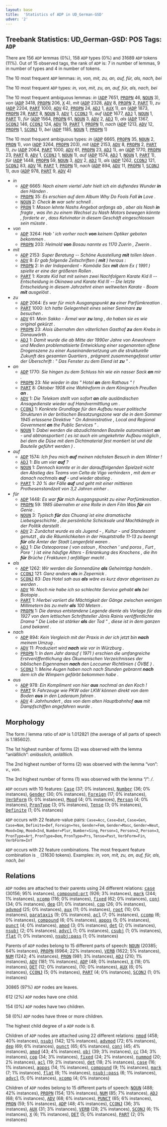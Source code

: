 ```yaml
---
layout: base
title:  'Statistics of ADP in UD_German-GSD'
udver: '2'
---
```


## Treebank Statistics: UD_German-GSD: POS Tags: `ADP`

There are 156 `ADP` lemmas (0%), 158 `ADP` types (0%) and 31689 `ADP` tokens (11%).
Out of 15 observed tags, the rank of `ADP` is: 7 in number of lemmas, 9 in number of types and 4 in number of tokens.

The 10 most frequent `ADP` lemmas: <em>in, von, mit, zu, an, auf, für, als, nach, bei</em>

The 10 most frequent `ADP` types:  <em>in, von, mit, zu, an, auf, für, als, nach, bei</em>

The 10 most frequent ambiguous lemmas: <em>in</em> (<tt><a href="de_gsd-pos-ADP.html">ADP</a></tt> 7651, <tt><a href="de_gsd-pos-PROPN.html">PROPN</a></tt> 46, <tt><a href="de_gsd-pos-NOUN.html">NOUN</a></tt> 3), <em>von</em> (<tt><a href="de_gsd-pos-ADP.html">ADP</a></tt> 3418, <tt><a href="de_gsd-pos-PROPN.html">PROPN</a></tt> 206, <tt><a href="de_gsd-pos-X.html">X</a></tt> 4), <em>mit</em> (<tt><a href="de_gsd-pos-ADP.html">ADP</a></tt> 2328, <tt><a href="de_gsd-pos-ADV.html">ADV</a></tt> 8, <tt><a href="de_gsd-pos-PROPN.html">PROPN</a></tt> 2, <tt><a href="de_gsd-pos-PART.html">PART</a></tt> 1), <em>zu</em> (<tt><a href="de_gsd-pos-ADP.html">ADP</a></tt> 2204, <tt><a href="de_gsd-pos-PART.html">PART</a></tt> 1000, <tt><a href="de_gsd-pos-ADV.html">ADV</a></tt> 62, <tt><a href="de_gsd-pos-PROPN.html">PROPN</a></tt> 24, <tt><a href="de_gsd-pos-ADJ.html">ADJ</a></tt> 1, <tt><a href="de_gsd-pos-AUX.html">AUX</a></tt> 1), <em>an</em> (<tt><a href="de_gsd-pos-ADP.html">ADP</a></tt> 1873, <tt><a href="de_gsd-pos-PROPN.html">PROPN</a></tt> 28, <tt><a href="de_gsd-pos-PART.html">PART</a></tt> 8, <tt><a href="de_gsd-pos-NOUN.html">NOUN</a></tt> 3, <tt><a href="de_gsd-pos-ADV.html">ADV</a></tt> 1, <tt><a href="de_gsd-pos-CCONJ.html">CCONJ</a></tt> 1), <em>auf</em> (<tt><a href="de_gsd-pos-ADP.html">ADP</a></tt> 1677, <tt><a href="de_gsd-pos-ADJ.html">ADJ</a></tt> 1, <tt><a href="de_gsd-pos-NOUN.html">NOUN</a></tt> 1, <tt><a href="de_gsd-pos-PART.html">PART</a></tt> 1), <em>für</em> (<tt><a href="de_gsd-pos-ADP.html">ADP</a></tt> 1564, <tt><a href="de_gsd-pos-PROPN.html">PROPN</a></tt> 61, <tt><a href="de_gsd-pos-NOUN.html">NOUN</a></tt> 3, <tt><a href="de_gsd-pos-ADV.html">ADV</a></tt> 2, <tt><a href="de_gsd-pos-ADJ.html">ADJ</a></tt> 1), <em>als</em> (<tt><a href="de_gsd-pos-ADP.html">ADP</a></tt> 1367, <tt><a href="de_gsd-pos-SCONJ.html">SCONJ</a></tt> 146, <tt><a href="de_gsd-pos-CCONJ.html">CCONJ</a></tt> 124, <tt><a href="de_gsd-pos-ADV.html">ADV</a></tt> 19, <tt><a href="de_gsd-pos-PART.html">PART</a></tt> 1, <tt><a href="de_gsd-pos-PROPN.html">PROPN</a></tt> 1), <em>nach</em> (<tt><a href="de_gsd-pos-ADP.html">ADP</a></tt> 1213, <tt><a href="de_gsd-pos-ADV.html">ADV</a></tt> 12, <tt><a href="de_gsd-pos-PROPN.html">PROPN</a></tt> 1, <tt><a href="de_gsd-pos-SCONJ.html">SCONJ</a></tt> 1), <em>bei</em> (<tt><a href="de_gsd-pos-ADP.html">ADP</a></tt> 1185, <tt><a href="de_gsd-pos-NOUN.html">NOUN</a></tt> 1, <tt><a href="de_gsd-pos-PROPN.html">PROPN</a></tt> 1)

The 10 most frequent ambiguous types:  <em>in</em> (<tt><a href="de_gsd-pos-ADP.html">ADP</a></tt> 6665, <tt><a href="de_gsd-pos-PROPN.html">PROPN</a></tt> 35, <tt><a href="de_gsd-pos-NOUN.html">NOUN</a></tt> 2, <tt><a href="de_gsd-pos-PRON.html">PRON</a></tt> 1), <em>von</em> (<tt><a href="de_gsd-pos-ADP.html">ADP</a></tt> 3264, <tt><a href="de_gsd-pos-PROPN.html">PROPN</a></tt> 203), <em>mit</em> (<tt><a href="de_gsd-pos-ADP.html">ADP</a></tt> 2153, <tt><a href="de_gsd-pos-ADV.html">ADV</a></tt> 8, <tt><a href="de_gsd-pos-PROPN.html">PROPN</a></tt> 2, <tt><a href="de_gsd-pos-PART.html">PART</a></tt> 1), <em>zu</em> (<tt><a href="de_gsd-pos-ADP.html">ADP</a></tt> 2064, <tt><a href="de_gsd-pos-PART.html">PART</a></tt> 1000, <tt><a href="de_gsd-pos-ADV.html">ADV</a></tt> 61, <tt><a href="de_gsd-pos-PROPN.html">PROPN</a></tt> 23, <tt><a href="de_gsd-pos-ADJ.html">ADJ</a></tt> 1), <em>an</em> (<tt><a href="de_gsd-pos-ADP.html">ADP</a></tt> 1770, <tt><a href="de_gsd-pos-PROPN.html">PROPN</a></tt> 23, <tt><a href="de_gsd-pos-PART.html">PART</a></tt> 8, <tt><a href="de_gsd-pos-ADV.html">ADV</a></tt> 1, <tt><a href="de_gsd-pos-CCONJ.html">CCONJ</a></tt> 1, <tt><a href="de_gsd-pos-NOUN.html">NOUN</a></tt> 1), <em>auf</em> (<tt><a href="de_gsd-pos-ADP.html">ADP</a></tt> 1574, <tt><a href="de_gsd-pos-ADJ.html">ADJ</a></tt> 1, <tt><a href="de_gsd-pos-NOUN.html">NOUN</a></tt> 1, <tt><a href="de_gsd-pos-PART.html">PART</a></tt> 1), <em>für</em> (<tt><a href="de_gsd-pos-ADP.html">ADP</a></tt> 1448, <tt><a href="de_gsd-pos-PROPN.html">PROPN</a></tt> 59, <tt><a href="de_gsd-pos-NOUN.html">NOUN</a></tt> 3, <tt><a href="de_gsd-pos-ADV.html">ADV</a></tt> 2, <tt><a href="de_gsd-pos-ADJ.html">ADJ</a></tt> 1), <em>als</em> (<tt><a href="de_gsd-pos-ADP.html">ADP</a></tt> 1262, <tt><a href="de_gsd-pos-CCONJ.html">CCONJ</a></tt> 121, <tt><a href="de_gsd-pos-SCONJ.html">SCONJ</a></tt> 83, <tt><a href="de_gsd-pos-ADV.html">ADV</a></tt> 16, <tt><a href="de_gsd-pos-PART.html">PART</a></tt> 1, <tt><a href="de_gsd-pos-PROPN.html">PROPN</a></tt> 1), <em>nach</em> (<tt><a href="de_gsd-pos-ADP.html">ADP</a></tt> 894, <tt><a href="de_gsd-pos-ADV.html">ADV</a></tt> 11, <tt><a href="de_gsd-pos-PROPN.html">PROPN</a></tt> 1, <tt><a href="de_gsd-pos-SCONJ.html">SCONJ</a></tt> 1), <em>aus</em> (<tt><a href="de_gsd-pos-ADP.html">ADP</a></tt> 978, <tt><a href="de_gsd-pos-PART.html">PART</a></tt> 9, <tt><a href="de_gsd-pos-ADV.html">ADV</a></tt> 4)


* <em>in</em>
  * <tt><a href="de_gsd-pos-ADP.html">ADP</a></tt> 6665: <em>Nach einem viertel Jahr hielt ich ein duftendes Wunder <b>in</b> den Händen .</em>
  * <tt><a href="de_gsd-pos-PROPN.html">PROPN</a></tt> 35: <em>Es erschien auf dem Album Why Do Fools Fall <b>in</b> Love .</em>
  * <tt><a href="de_gsd-pos-NOUN.html">NOUN</a></tt> 2: <em>Check <b>in</b> war sehr schnell .</em>
  * <tt><a href="de_gsd-pos-PRON.html">PRON</a></tt> 1: <em>Mason lehnte Nashs Angebot anfangs ab , aber als Nash <b>in</b> fragte , was ihn zu einem Wechsel zu Nash Motors bewegen könnte , forderte er , dass Kelvinator in diesem Geschäft eingeschlossen sein müsste .</em>
* <em>von</em>
  * <tt><a href="de_gsd-pos-ADP.html">ADP</a></tt> 3264: <em>Hab ' ich vorher noch <b>von</b> keinem Optiker geboten bekommen .</em>
  * <tt><a href="de_gsd-pos-PROPN.html">PROPN</a></tt> 203: <em>Helmold <b>von</b> Bosau nannte es 1170 Zuerin , Zwerin .</em>
* <em>mit</em>
  * <tt><a href="de_gsd-pos-ADP.html">ADP</a></tt> 2153: <em>Super Beratung -- Schöne Ausstellung <b>mit</b> tollen Ideen .</em>
  * <tt><a href="de_gsd-pos-ADV.html">ADV</a></tt> 8: <em>Er gab folgende Zeitschriften ( <b>mit</b> ) heraus :</em>
  * <tt><a href="de_gsd-pos-PROPN.html">PROPN</a></tt> 2: <em>In der Independent - Komödie Sex <b>mit</b> dem Ex ( 1991 ) spielte er eine der größeren Rollen .</em>
  * <tt><a href="de_gsd-pos-PART.html">PART</a></tt> 1: <em>Karate Kid hat mit seinen zwei Nachfolgern Karate Kid II -- Entscheidung in Okinawa und Karate Kid III -- Die letzte Entscheidung in diesem Jahrzehnt einen weltweiten Karate - Boom <b>mit</b> ausgelöst .</em>
* <em>zu</em>
  * <tt><a href="de_gsd-pos-ADP.html">ADP</a></tt> 2064: <em>Es war für mich Ausgangspunkt <b>zu</b> einer Parfümkreation .</em>
  * <tt><a href="de_gsd-pos-PART.html">PART</a></tt> 1000: <em>Ich hatte Gelegenheit eines seiner Seminare <b>zu</b> besuchen .</em>
  * <tt><a href="de_gsd-pos-ADV.html">ADV</a></tt> 61: <em>Mein Sakko - Ärmel war <b>zu</b> lang , da haben sie es wie original gekürzt .</em>
  * <tt><a href="de_gsd-pos-PROPN.html">PROPN</a></tt> 23: <em>Alois übernahm den väterlichen Gasthof <b>zu</b> dem Krebs in Donauwörth .</em>
  * <tt><a href="de_gsd-pos-ADJ.html">ADJ</a></tt> 1: <em>Damit wurde die ab Mitte der 1990er Jahre von Anwohnern und Medien problematisierte Entwicklung einer sogenannten offene Drogenszene zu einer Auseinandersetzung um die strukturelle Zukunft des gesamten Quartiers , prägnant zusammengefasst unter der Überschrift : " Das Fenster zu dem Elend ist <b>zu</b> " .</em>
* <em>an</em>
  * <tt><a href="de_gsd-pos-ADP.html">ADP</a></tt> 1770: <em>Sie hingen zu dem Schluss hin wie ein nasser Sack <b>an</b> mir .</em>
  * <tt><a href="de_gsd-pos-PROPN.html">PROPN</a></tt> 23: <em>Nie wieder in das " Hotel <b>an</b> dem Rathaus " !</em>
  * <tt><a href="de_gsd-pos-PART.html">PART</a></tt> 8: <em>Oktober 1908 eine Wahlreform in dem Königreich Preußen <b>an</b> .</em>
  * <tt><a href="de_gsd-pos-ADV.html">ADV</a></tt> 1: <em>Die Telekom stellt von sofort <b>an</b> alle ausländischen Ansagedienste wieder auf Handvermittlung um .</em>
  * <tt><a href="de_gsd-pos-CCONJ.html">CCONJ</a></tt> 1: <em>Konkrete Grundlage für den Aufbau neuer politische Strukturen in der britischen Besatzungszone war die in dem Sommer 1945 erlassene Direktive " On Administrative , Local and Regional Government <b>an</b> the Public Services " .</em>
  * <tt><a href="de_gsd-pos-NOUN.html">NOUN</a></tt> 1: <em>Dabei werden die abzudichtenden Bauteile automatisiert <b>an</b> - und abtransportiert ( es ist auch ein umgekehrter Aufbau möglich , bei dem die Düse mit dem Dichtmaterial fest montiert ist und die Bauteile geführt werden ) .</em>
* <em>auf</em>
  * <tt><a href="de_gsd-pos-ADP.html">ADP</a></tt> 1574: <em>Ich freu mich <b>auf</b> meinen nächsten Besuch in dem Winter !</em>
  * <tt><a href="de_gsd-pos-ADJ.html">ADJ</a></tt> 1: <em>Bis um vier <b>auf</b> ?</em>
  * <tt><a href="de_gsd-pos-NOUN.html">NOUN</a></tt> 1: <em>Dennoch konnte er in der darauffolgenden Spielzeit nicht den Abstieg des Teams von Celta de Vigo verhindern , mit dem er danach nochmals <b>auf</b> - und wieder abstieg .</em>
  * <tt><a href="de_gsd-pos-PART.html">PART</a></tt> 1: <em>20 % der Fälle <b>auf</b> und geht mit einer mittleren Prothesenstandzeit von 3,2 Jahren einher .</em>
* <em>für</em>
  * <tt><a href="de_gsd-pos-ADP.html">ADP</a></tt> 1448: <em>Es war <b>für</b> mich Ausgangspunkt zu einer Parfümkreation .</em>
  * <tt><a href="de_gsd-pos-PROPN.html">PROPN</a></tt> 59: <em>1985 übernahm er eine Rolle in dem Film Was <b>für</b> ein Genie .</em>
  * <tt><a href="de_gsd-pos-NOUN.html">NOUN</a></tt> 3: <em>Typisch <b>für</b> das Chuanqi ist eine dramatische Liebesgeschichte , die persönliche Schicksale und Machtkämpfe in der Politik darstellt .</em>
  * <tt><a href="de_gsd-pos-ADV.html">ADV</a></tt> 2: <em>Zunächst wurde es als Jugend - , Kultur - und Standesamt genutzt , da die Räumlichkeiten in der Hauptstraße 11-13 zu beengt <b>für</b> alle Ämter der Stadt Langenfeld waren .</em>
  * <tt><a href="de_gsd-pos-ADJ.html">ADJ</a></tt> 1: <em>Die Osteoporose ( von ostoun , Knochen ' und poros , Furt , Pore ' ) ist eine häufige Alters - Erkrankung des Knochens , die ihn <b>für</b> Brüche ( Frakturen ) anfälliger macht .</em>
* <em>als</em>
  * <tt><a href="de_gsd-pos-ADP.html">ADP</a></tt> 1262: <em>Wir werden die Sonnendüne <b>als</b> Geheimtipp handeln .</em>
  * <tt><a href="de_gsd-pos-CCONJ.html">CCONJ</a></tt> 121: <em>Ganz anders <b>als</b> in Zepernick .</em>
  * <tt><a href="de_gsd-pos-SCONJ.html">SCONJ</a></tt> 83: <em>Das Hotel sah aus <b>als</b> wäre es kurz davor abgerissen zu werden .</em>
  * <tt><a href="de_gsd-pos-ADV.html">ADV</a></tt> 16: <em>Noch nie habe ich so schlechte Service gehabt <b>als</b> bei Biotopia .</em>
  * <tt><a href="de_gsd-pos-PART.html">PART</a></tt> 1: <em>Hierbei variiert die Mächtigkeit der Gänge zwischen wenigen Millimetern bis zu mehr <b>als</b> 100 Metern .</em>
  * <tt><a href="de_gsd-pos-PROPN.html">PROPN</a></tt> 1: <em>Die daraus entstandene Legende diente als Vorlage für das 1927 von dem lettischen Schriftsteller Jānis Rainis veröffentlichte Drama " Die Liebe ist stärker <b>als</b> der Tod " , diese ist in dem ganzen Land bekannt .</em>
* <em>nach</em>
  * <tt><a href="de_gsd-pos-ADP.html">ADP</a></tt> 894: <em>Kein Vergleich mit der Praxis in der ich jetzt bin <b>nach</b> meinem Umzug .</em>
  * <tt><a href="de_gsd-pos-ADV.html">ADV</a></tt> 11: <em>Produziert wird <b>nach</b> wie vor in Würzburg .</em>
  * <tt><a href="de_gsd-pos-PROPN.html">PROPN</a></tt> 1: <em>In dem Jahr darauf ( 1971 ) erschien die umfangreiche Erstveröffentlichung des Ökumenischen Verzeichnisses der biblischen Eigennamen <b>nach</b> den Loccumer Richtlinien ( ÖVBE ) .</em>
  * <tt><a href="de_gsd-pos-SCONJ.html">SCONJ</a></tt> 1: <em>Meine Augen haben noch nach Stunden gebrannt <b>nach</b> dem ich die Wimpern gefärbt bekommen habe .</em>
* <em>aus</em>
  * <tt><a href="de_gsd-pos-ADP.html">ADP</a></tt> 978: <em>Ein Kompliment von hier <b>aus</b> nochmal an den Koch !</em>
  * <tt><a href="de_gsd-pos-PART.html">PART</a></tt> 9: <em>Fahrzeuge wie PKW oder LKW können direkt von dem Boden <b>aus</b> in den Laderaum fahren .</em>
  * <tt><a href="de_gsd-pos-ADV.html">ADV</a></tt> 4: <em>Jahrhundert , das von dem alten Hauptbahnhof <b>aus</b> mit Dampfschiffen angefahren wurde .</em>

## Morphology

The form / lemma ratio of `ADP` is 1.012821 (the average of all parts of speech is 1.185602).

The 1st highest number of forms (2) was observed with the lemma “anläßlich”: <em>anlässlich, anläßlich</em>.

The 2nd highest number of forms (2) was observed with the lemma “von”: <em>v., von</em>.

The 3rd highest number of forms (1) was observed with the lemma “/”: <em>/</em>.

`ADP` occurs with 10 features: <tt><a href="de_gsd-feat-Case.html">Case</a></tt> (37; 0% instances), <tt><a href="de_gsd-feat-Number.html">Number</a></tt> (36; 0% instances), <tt><a href="de_gsd-feat-Gender.html">Gender</a></tt> (30; 0% instances), <tt><a href="de_gsd-feat-Foreign.html">Foreign</a></tt> (17; 0% instances), <tt><a href="de_gsd-feat-VerbForm.html">VerbForm</a></tt> (5; 0% instances), <tt><a href="de_gsd-feat-Mood.html">Mood</a></tt> (4; 0% instances), <tt><a href="de_gsd-feat-Person.html">Person</a></tt> (4; 0% instances), <tt><a href="de_gsd-feat-PronType.html">PronType</a></tt> (3; 0% instances), <tt><a href="de_gsd-feat-Tense.html">Tense</a></tt> (3; 0% instances), <tt><a href="de_gsd-feat-Definite.html">Definite</a></tt> (1; 0% instances)

`ADP` occurs with 22 feature-value pairs: `Case=Acc`, `Case=Dat`, `Case=Gen`, `Case=Nom`, `Definite=Def`, `Foreign=Yes`, `Gender=Fem`, `Gender=Masc`, `Gender=Neut`, `Mood=Imp`, `Mood=Ind`, `Number=Plur`, `Number=Sing`, `Person=1`, `Person=2`, `Person=3`, `PronType=Art`, `PronType=Dem`, `PronType=Prs`, `Tense=Past`, `VerbForm=Fin`, `VerbForm=Inf`

`ADP` occurs with 22 feature combinations.
The most frequent feature combination is `_` (31630 tokens).
Examples: <em>in, von, mit, zu, an, auf, für, als, nach, bei</em>


## Relations

`ADP` nodes are attached to their parents using 24 different relations: <tt><a href="de_gsd-dep-case.html">case</a></tt> (30156; 95% instances), <tt><a href="de_gsd-dep-compound-prt.html">compound:prt</a></tt> (926; 3% instances), <tt><a href="de_gsd-dep-mark.html">mark</a></tt> (244; 1% instances), <tt><a href="de_gsd-dep-xcomp.html">xcomp</a></tt> (116; 0% instances), <tt><a href="de_gsd-dep-fixed.html">fixed</a></tt> (62; 0% instances), <tt><a href="de_gsd-dep-conj.html">conj</a></tt> (34; 0% instances), <tt><a href="de_gsd-dep-dep.html">dep</a></tt> (31; 0% instances), <tt><a href="de_gsd-dep-cop.html">cop</a></tt> (26; 0% instances), <tt><a href="de_gsd-dep-advmod.html">advmod</a></tt> (25; 0% instances), <tt><a href="de_gsd-dep-aux.html">aux</a></tt> (11; 0% instances), <tt><a href="de_gsd-dep-root.html">root</a></tt> (10; 0% instances), <tt><a href="de_gsd-dep-parataxis.html">parataxis</a></tt> (9; 0% instances), <tt><a href="de_gsd-dep-acl.html">acl</a></tt> (7; 0% instances), <tt><a href="de_gsd-dep-ccomp.html">ccomp</a></tt> (6; 0% instances), <tt><a href="de_gsd-dep-compound.html">compound</a></tt> (6; 0% instances), <tt><a href="de_gsd-dep-appos.html">appos</a></tt> (5; 0% instances), <tt><a href="de_gsd-dep-punct.html">punct</a></tt> (4; 0% instances), <tt><a href="de_gsd-dep-amod.html">amod</a></tt> (3; 0% instances), <tt><a href="de_gsd-dep-det.html">det</a></tt> (2; 0% instances), <tt><a href="de_gsd-dep-nsubj.html">nsubj</a></tt> (2; 0% instances), <tt><a href="de_gsd-dep-advcl.html">advcl</a></tt> (1; 0% instances), <tt><a href="de_gsd-dep-csubj.html">csubj</a></tt> (1; 0% instances), <tt><a href="de_gsd-dep-flat.html">flat</a></tt> (1; 0% instances), <tt><a href="de_gsd-dep-nsubj-pass.html">nsubj:pass</a></tt> (1; 0% instances)

Parents of `ADP` nodes belong to 15 different parts of speech: <tt><a href="de_gsd-pos-NOUN.html">NOUN</a></tt> (20385; 64% instances), <tt><a href="de_gsd-pos-PROPN.html">PROPN</a></tt> (6964; 22% instances), <tt><a href="de_gsd-pos-VERB.html">VERB</a></tt> (1622; 5% instances), <tt><a href="de_gsd-pos-NUM.html">NUM</a></tt> (1242; 4% instances), <tt><a href="de_gsd-pos-PRON.html">PRON</a></tt> (981; 3% instances), <tt><a href="de_gsd-pos-ADJ.html">ADJ</a></tt> (210; 1% instances), <tt><a href="de_gsd-pos-ADV.html">ADV</a></tt> (181; 1% instances), <tt><a href="de_gsd-pos-ADP.html">ADP</a></tt> (48; 0% instances), <tt><a href="de_gsd-pos-X.html">X</a></tt> (18; 0% instances), <tt><a href="de_gsd-pos-DET.html">DET</a></tt> (12; 0% instances),  (10; 0% instances), <tt><a href="de_gsd-pos-AUX.html">AUX</a></tt> (6; 0% instances), <tt><a href="de_gsd-pos-CCONJ.html">CCONJ</a></tt> (5; 0% instances), <tt><a href="de_gsd-pos-PART.html">PART</a></tt> (4; 0% instances), <tt><a href="de_gsd-pos-SCONJ.html">SCONJ</a></tt> (1; 0% instances)

30865 (97%) `ADP` nodes are leaves.

612 (2%) `ADP` nodes have one child.

154 (0%) `ADP` nodes have two children.

58 (0%) `ADP` nodes have three or more children.

The highest child degree of a `ADP` node is 8.

Children of `ADP` nodes are attached using 22 different relations: <tt><a href="de_gsd-dep-nmod.html">nmod</a></tt> (458; 40% instances), <tt><a href="de_gsd-dep-nsubj.html">nsubj</a></tt> (142; 12% instances), <tt><a href="de_gsd-dep-advmod.html">advmod</a></tt> (72; 6% instances), <tt><a href="de_gsd-dep-dep.html">dep</a></tt> (69; 6% instances), <tt><a href="de_gsd-dep-punct.html">punct</a></tt> (65; 6% instances), <tt><a href="de_gsd-dep-conj.html">conj</a></tt> (45; 4% instances), <tt><a href="de_gsd-dep-amod.html">amod</a></tt> (43; 4% instances), <tt><a href="de_gsd-dep-obj.html">obj</a></tt> (39; 3% instances), <tt><a href="de_gsd-dep-cc.html">cc</a></tt> (34; 3% instances), <tt><a href="de_gsd-dep-cop.html">cop</a></tt> (34; 3% instances), <tt><a href="de_gsd-dep-fixed.html">fixed</a></tt> (24; 2% instances), <tt><a href="de_gsd-dep-nummod.html">nummod</a></tt> (20; 2% instances), <tt><a href="de_gsd-dep-acl.html">acl</a></tt> (19; 2% instances), <tt><a href="de_gsd-dep-det.html">det</a></tt> (18; 2% instances), <tt><a href="de_gsd-dep-case.html">case</a></tt> (16; 1% instances), <tt><a href="de_gsd-dep-appos.html">appos</a></tt> (14; 1% instances), <tt><a href="de_gsd-dep-compound.html">compound</a></tt> (9; 1% instances), <tt><a href="de_gsd-dep-mark.html">mark</a></tt> (7; 1% instances), <tt><a href="de_gsd-dep-flat.html">flat</a></tt> (6; 1% instances), <tt><a href="de_gsd-dep-nsubj-pass.html">nsubj:pass</a></tt> (6; 1% instances), <tt><a href="de_gsd-dep-advcl.html">advcl</a></tt> (5; 0% instances), <tt><a href="de_gsd-dep-xcomp.html">xcomp</a></tt> (4; 0% instances)

Children of `ADP` nodes belong to 15 different parts of speech: <tt><a href="de_gsd-pos-NOUN.html">NOUN</a></tt> (488; 42% instances), <tt><a href="de_gsd-pos-PROPN.html">PROPN</a></tt> (154; 13% instances), <tt><a href="de_gsd-pos-NUM.html">NUM</a></tt> (85; 7% instances), <tt><a href="de_gsd-pos-ADJ.html">ADJ</a></tt> (68; 6% instances), <tt><a href="de_gsd-pos-ADV.html">ADV</a></tt> (68; 6% instances), <tt><a href="de_gsd-pos-PUNCT.html">PUNCT</a></tt> (65; 6% instances), <tt><a href="de_gsd-pos-PRON.html">PRON</a></tt> (59; 5% instances), <tt><a href="de_gsd-pos-ADP.html">ADP</a></tt> (48; 4% instances), <tt><a href="de_gsd-pos-CCONJ.html">CCONJ</a></tt> (36; 3% instances), <tt><a href="de_gsd-pos-AUX.html">AUX</a></tt> (31; 3% instances), <tt><a href="de_gsd-pos-VERB.html">VERB</a></tt> (28; 2% instances), <tt><a href="de_gsd-pos-SCONJ.html">SCONJ</a></tt> (6; 1% instances), <tt><a href="de_gsd-pos-X.html">X</a></tt> (6; 1% instances), <tt><a href="de_gsd-pos-DET.html">DET</a></tt> (5; 0% instances), <tt><a href="de_gsd-pos-PART.html">PART</a></tt> (2; 0% instances)

